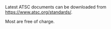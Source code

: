 Latest ATSC documents can be downloaded from https://www.atsc.org/standards/.

Most are free of charge.
